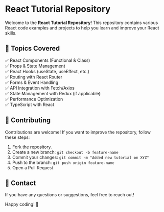 # React Tutorial Repository

Welcome to the **React Tutorial Repository**! This repository contains various React code examples and projects to help you learn and improve your React skills.

## 🎯 Topics Covered
✅ React Components (Functional & Class)  
✅ Props & State Management  
✅ React Hooks (useState, useEffect, etc.)  
✅ Routing with React Router  
✅ Forms & Event Handling  
✅ API Integration with Fetch/Axios  
✅ State Management with Redux (if applicable)  
✅ Performance Optimization  
✅ TypeScript with React 

## 📢 Contributing
Contributions are welcome! If you want to improve the repository, follow these steps:
1. Fork the repository.
2. Create a new branch: `git checkout -b feature-name`
3. Commit your changes: `git commit -m "Added new tutorial on XYZ"`
4. Push to the branch: `git push origin feature-name`
5. Open a Pull Request

## 📌 Contact
If you have any questions or suggestions, feel free to reach out!

Happy coding! 🚀

